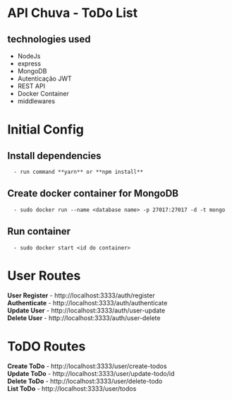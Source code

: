 # API Chuva - ToDo List

## technologies used
  - NodeJs
  - express
  - MongoDB
  - Autenticação JWT
  - REST API
  - Docker Container
  - middlewares

# Initial Config
  ## Install dependencies
      - run command **yarn** or **npm install**
  ## Create docker container for MongoDB
      - sudo docker run --name <database name> -p 27017:27017 -d -t mongo 
  ## Run container
      - sudo docker start <id do container>

# User Routes
  **User Register** - http://localhost:3333/auth/register </br>
  **Authenticate** - http://localhost:3333/auth/authenticate</br>
  **Update User** - http://localhost:3333/auth/user-update</br>
  **Delete User** - http://localhost:3333/auth/user-delete</br>

# ToDO Routes
  **Create  ToDo** - http://localhost:3333/user/create-todos</br>
  **Update ToDo** - http://localhost:3333/user/update-todo/id</br>
  **Delete ToDo** - http://localhost:3333/user/delete-todo</br>
  **List ToDo** - http://localhost:3333/user/todos</br>
